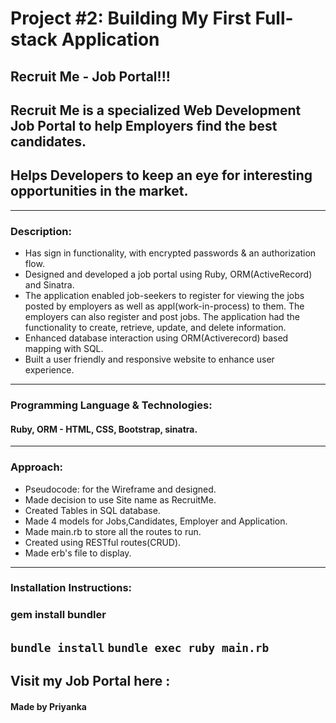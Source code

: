 # Project #2: Building My First Full-stack Application

## Recruit Me - Job Portal!!!

## Recruit Me is a specialized Web Development Job Portal to help Employers find the best candidates. 

## Helps Developers to keep an eye for interesting opportunities in the market.

---
### Description:

* Has sign in functionality, with encrypted passwords & an authorization flow.
* Designed and developed a job portal using Ruby, ORM(ActiveRecord) and Sinatra.
* The application enabled job-seekers to register for viewing the jobs posted by employers as well as appl(work-in-process) to them. The employers can also register and post jobs. The application had the functionality to create, retrieve, update, and delete information. 
* Enhanced database interaction using ORM(Activerecord) based mapping with SQL.
* Built a user friendly and responsive website to enhance user experience.
---
### Programming Language & Technologies:

#### Ruby, ORM - HTML, CSS, Bootstrap, sinatra.
---
### Approach:

* Pseudocode: for the Wireframe and designed.
* Made decision to use Site name as RecruitMe.
* Created Tables in SQL database.
* Made 4 models for Jobs,Candidates, Employer and Application.
* Made main.rb to store all the routes to run.
* Created using RESTful routes(CRUD).
* Made erb's file to display.
---
### Installation Instructions:

### gem install bundler
```bundle install```
```bundle exec ruby main.rb```
---

## Visit my Job Portal here :

#### Made by Priyanka
